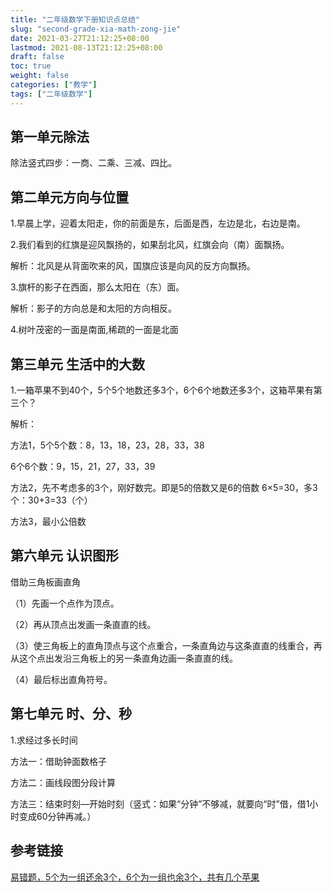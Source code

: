 ```yaml
---
title: "二年级数学下册知识点总结"
slug: "second-grade-xia-math-zong-jie"
date: 2021-03-27T21:12:25+08:00
lastmod: 2021-08-13T21:12:25+08:00
draft: false
toc: true
weight: false
categories: ["教学"]
tags: ["二年级数学"]
---
```


## 第一单元除法

除法竖式四步：一商、二乘、三减、四比。

## 第二单元方向与位置

1.早晨上学，迎着太阳走，你的前面是东，后面是西，左边是北，右边是南。

2.我们看到的红旗是迎风飘扬的，如果刮北风，红旗会向（南）面飘扬。

解析：北风是从背面吹来的风，国旗应该是向风的反方向飘扬。

3.旗杆的影子在西面，那么太阳在（东）面。

解析：影子的方向总是和太阳的方向相反。

4.树叶茂密的一面是南面,稀疏的一面是北面

## 第三单元 生活中的大数

1.一箱苹果不到40个，5个5个地数还多3个，6个6个地数还多3个，这箱苹果有第三个？

解析：

方法1，5个5个数：8，13，18，23，28，33，38

 6个6个数：9，15，21，27，33，39

方法2，先不考虑多的3个，刚好数完。即是5的倍数又是6的倍数 6×5=30，多3个：30+3=33（个）

方法3，最小公倍数

## 第六单元 认识图形

借助三角板画直角

（1）先画一个点作为顶点。

（2）再从顶点出发画一条直直的线。

（3）使三角板上的直角顶点与这个点重合，一条直角边与这条直直的线重合，再从这个点出发沿三角板上的另一条直角边画一条直直的线。

（4）最后标出直角符号。

## 第七单元 时、分、秒

1.求经过多长时间

方法一：借助钟面数格子

方法二：画线段图分段计算

方法三：结束时刻—开始时刻（竖式：如果“分钟”不够减，就要向“时”借，借1小时变成60分钟再减。）

## 参考链接

[易错题，5个为一组还余3个，6个为一组也余3个，共有几个苹果](https://www.bilibili.com/video/av242932934/)





